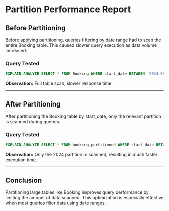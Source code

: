 # Partition Performance Report

## Before Partitioning

Before applying partitioning, queries filtering by date range had to scan the entire Booking table. This caused slower query execution as data volume increased.

### Query Tested
```sql
EXPLAIN ANALYZE SELECT * FROM Booking WHERE start_date BETWEEN '2024-05-01' AND '2024-05-31';
```

**Observation:** Full table scan, slower response time.

---

## After Partitioning

After partitioning the Booking table by start_date, only the relevant partition is scanned during queries.

### Query Tested
```sql
EXPLAIN ANALYZE SELECT * FROM booking_partitioned WHERE start_date BETWEEN '2024-05-01' AND '2024-05-31';
```

**Observation:** Only the 2024 partition is scanned, resulting in much faster execution time.

---

## Conclusion

Partitioning large tables like Booking improves query performance by limiting the amount of data scanned. This optimization is especially effective when most queries filter data using date ranges.